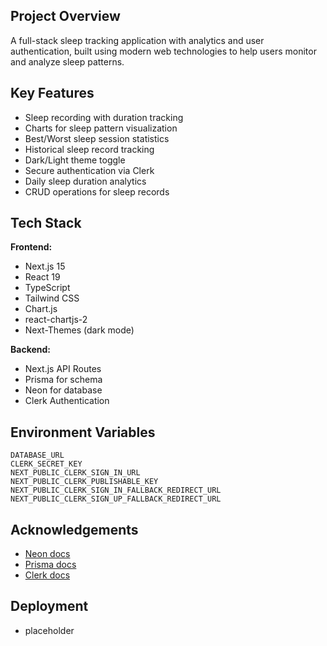 ## Project Overview
A full-stack sleep tracking application with analytics and user authentication, built using modern web technologies to help users monitor and analyze sleep patterns.

## Key Features
- Sleep recording with duration tracking
- Charts for sleep pattern visualization
- Best/Worst sleep session statistics
- Historical sleep record tracking
- Dark/Light theme toggle
- Secure authentication via Clerk
- Daily sleep duration analytics
- CRUD operations for sleep records

## Tech Stack
**Frontend:**
- Next.js 15
- React 19
- TypeScript
- Tailwind CSS
- Chart.js 
- react-chartjs-2
- Next-Themes (dark mode)

**Backend:**
- Next.js API Routes
- Prisma for schema
- Neon for database
- Clerk Authentication

## Environment Variables
```
DATABASE_URL
CLERK_SECRET_KEY
NEXT_PUBLIC_CLERK_SIGN_IN_URL
NEXT_PUBLIC_CLERK_PUBLISHABLE_KEY
NEXT_PUBLIC_CLERK_SIGN_IN_FALLBACK_REDIRECT_URL
NEXT_PUBLIC_CLERK_SIGN_UP_FALLBACK_REDIRECT_URL
```
## Acknowledgements
- [Neon docs](https://neon.com/docs/introduction)
- [Prisma docs](https://www.prisma.io/docs)
- [Clerk docs](https://clerk.com/docs/quickstarts/nextjs)

## Deployment
- placeholder